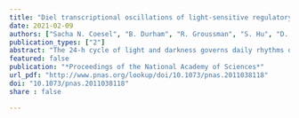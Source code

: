 ```yaml
---
title: "Diel transcriptional oscillations of light-sensitive regulatory elements in open-ocean eukaryotic plankton communities"
date: 2021-02-09
authors: ["Sacha N. Coesel", "B. Durham", "R. Groussman", "S. Hu", "D. Caron", "R. Morales", "Francois Ribalet", "E. Virginia Armbrust"]
publication_types: ["2"]
abstract: "The 24-h cycle of light and darkness governs daily rhythms of complex behaviors across all domains of life. Intracellular photoreceptors sense specific wavelengths of light that can reset the internal circadian clock and/or elicit distinct phenotypic responses. In the surface ocean, microbial communities additionally modulate nonrhythmic changes in light quality and quantity as they are mixed to different depths. Here, we show that eukaryotic plankton in the North Pacific Subtropical Gyre transcribe genes encoding light-sensitive proteins that may serve as light-activated transcription factors, elicit light-driven electrical/chemical cascades, or initiate secondary messenger-signaling cascades. Overall, the protistan community relies on blue light-sensitive photoreceptors of the cryptochrome/photolyase family, and proteins containing the Light-Oxygen-Voltage (LOV) domain. The greatest diversification occurred within Haptophyta and photosynthetic stramenopiles where the LOV domain was combined with different DNA-binding domains and secondary signal-transduction motifs. Flagellated protists utilize green-light sensory rhodopsins and blue-light helmchromes, potentially underlying phototactic/photophobic and other behaviors toward specific wavelengths of light. Photoreceptors such as phytochromes appear to play minor roles in the North Pacific Subtropical Gyre. Transcript abundance of environmental light-sensitive protein-encoding genes that display diel patterns are found to primarily peak at dawn. The exceptions are the LOV-domain transcription factors with peaks in transcript abundances at different times and putative phototaxis photoreceptors transcribed throughout the day. Together, these data illustrate the diversity of light-sensitive proteins that may allow disparate groups of protists to respond to light and potentially synchronize patterns of growth, division, and mortality within the dynamic ocean environment."
featured: false
publication: "*Proceedings of the National Academy of Sciences*"
url_pdf: "http://www.pnas.org/lookup/doi/10.1073/pnas.2011038118"
doi: "10.1073/pnas.2011038118"
share : false

---
```


